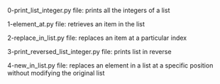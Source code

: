 0-print_list_integer.py file: prints all the integers of a list

1-element_at.py file: retrieves an item in the list

2-replace_in_list.py file: replaces an item at a particular index

3-print_reversed_list_integer.py file: prints list in reverse

4-new_in_list.py file: replaces an element in a list at a specific position without modifying the original list
